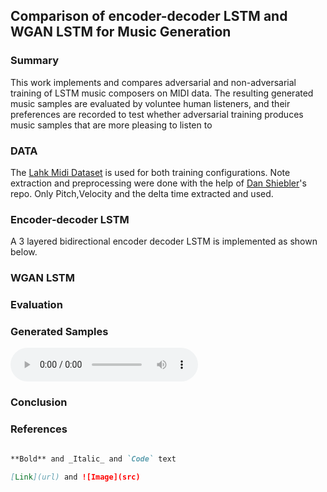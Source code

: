 ## Comparison of encoder-decoder LSTM and WGAN LSTM for Music Generation


### Summary
This work implements and compares adversarial and non-adversarial training of LSTM music composers on MIDI data. The resulting generated music samples are evaluated by voluntee human listeners, and their preferences are recorded to test whether adversarial training produces music samples that are more pleasing to listen to

### DATA
The [Lahk Midi Dataset](https://colinraffel.com/projects/lmd/) is used for both training configurations. Note extraction and preprocessing were done with the help of [Dan Shiebler](https://github.com/dshieble/Musical_Matrices/blob/master/midi_manipulation.py)'s repo. Only Pitch,Velocity and the delta time extracted and used. 
### Encoder-decoder LSTM
A 3 layered bidirectional encoder decoder LSTM is implemented as shown below.

### WGAN LSTM

### Evaluation

### Generated Samples

<audio src="https://github.com/DeepsMoseli/LSTMGAN-for-melody-generation/gan1.mid" controls preload></audio>

### Conclusion

### References

```markdown

**Bold** and _Italic_ and `Code` text

[Link](url) and ![Image](src)
